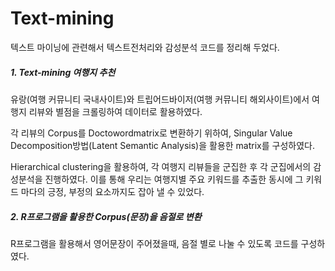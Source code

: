 # Text-mining

텍스트 마이닝에 관련해서 텍스트전처리와 감성분석 코드를 정리해 두었다.

##### 1. Text-mining 여행지 추천
유랑(여행 커뮤니티 국내사이트)와 트립어드바이저(여행 커뮤니티 해외사이트)에서 여행지 리뷰와 별점을 크롤링하여 
데이터로 활용하였다. 

각 리뷰의 Corpus를 Doctowordmatrix로 변환하기 위하여, 
Singular Value Decomposition방법(Latent Semantic Analysis)을 활용한 matrix를 구성하였다.

Hierarchical clustering을 활용하여, 각 여행지 리뷰들을 군집한 후 각 군집에서의 감성분석을 진행하였다.
이를 통해 우리는 여행지별 주요 키워드를 추출한 동시에 그 키워드 마다의 긍정, 부정의 요소까지도 잡아 낼 수 있었다.


##### 2. R프로그램을 활용한 Corpus(문장)을 음절로 변환

R프로그램을 활용해서 영어문장이 주어졌을때, 음절 별로 나눌 수 있도록 코드를 구성하였다.
